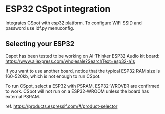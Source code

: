 # ESP32 CSpot integration

Integrates CSpot with esp32 platform. To configure WiFi SSID and password use idf.py menuconfig.


## Selecting your ESP32

Cspot has been tested to be working on AI-Thinker ESP32 Audio kit board: https://www.aliexpress.com/wholesale?SearchText=esp32-a1s

If you want to use another board, notice that the typical ESP32 RAM size is 160-520kb, which is not enough to run CSpot.

To run CSpot, select a ESP32 with PSRAM. ESP32-WROVER are confirmed to work.
CSpot will not run on a ESP32-WROOM unless the board has external PSRAM.

ref. https://products.espressif.com/#/product-selector

